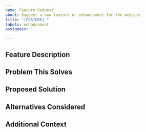 ```yaml
---
name: Feature Request
about: Suggest a new feature or enhancement for the website
title: "[FEATURE] "
labels: enhancement
assignees: ''

---
```


## Feature Description
<!-- A clear and concise description of the feature you'd like to see -->

## Problem This Solves
<!-- Explain what problem this feature would solve or how it would improve the project -->

## Proposed Solution
<!-- Describe how you think this feature should be implemented -->

## Alternatives Considered
<!-- Describe any alternative solutions or features you've considered -->

## Additional Context
<!-- Add any other context, screenshots, or mockups about the feature request here -->